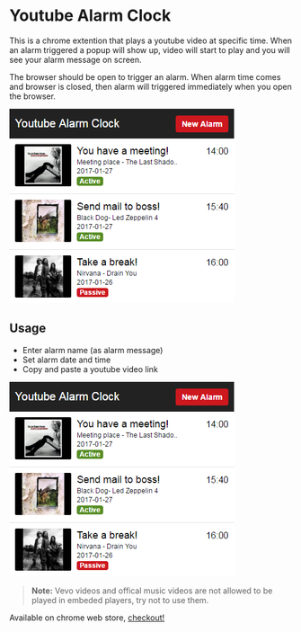 # Youtube Alarm Clock
This is a chrome extention that plays a youtube video at specific time. When an alarm triggered a popup will show up, video will start to play and you will see your alarm message on screen. 

The browser should be open to trigger an alarm. When alarm time comes and browser is closed, then alarm will triggered immediately when you open the browser.


![](https://github.com/feyyazakkus/youtube-alarm-clock/blob/master/img/screenshot-1.png?raw=true)


## Usage
* Enter alarm name (as alarm message)
* Set alarm date and time
* Copy and paste a youtube video link

![](https://github.com/feyyazakkus/youtube-alarm-clock/blob/master/img/screenshot.png?raw=true)

> **Note:** Vevo videos and offical music videos are not allowed to be played in embeded players, try not to use them.



Available on chrome web store, [checkout!](https://chrome.google.com/webstore/detail/youtube-alarm-clock/ehlpgfcbbkfhglelonfjbgkeaebomjeh)